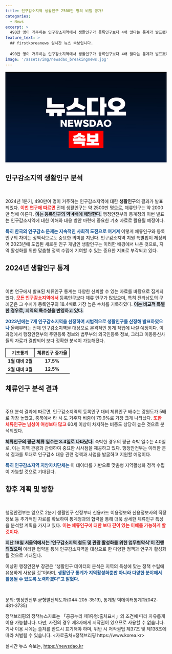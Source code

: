 ```yaml
---
title: 인구감소지역 생활인구 2500만 명의 비밀 공개!
categories:
  - News
excerpt: >
  490만 명이 거주하는 인구감소지역에서 생활인구가 등록인구보다 4배 많다는 통계가 발표됐다. 전남 구례군은 체류인구가 무려 18.4배로 지역 활성화 정책의 기초 자료로 활용될 예정이다. 클릭해 더 자세한 내용을 확인하세요!
feature_text: >
  ## firstkoreanews 실시간 뉴스 속보입니다.

  490만 명이 거주하는 인구감소지역에서 생활인구가 등록인구보다 4배 많다는 통계가 발표됐다. 전남 구례군은 체류인구가 무려 18.4배로 지역 활성화 정책의 기초 자료로 활용될 예정이다. 클릭해 더 자세한 내용을 확인하세요!
image: '/assets/img/newsdao_breakingnews.jpg'
---
```


<p><img src="/assets/img/newsdao_breakingnews.jpg" alt="firstkoreanews 속보" /></p>

<h2 data-ke-size="size26">인구감소지역 생활인구 분석</h2>

<p data-ke-size="size16">&nbsp;</p>

<p>2024년 1분기, 490만여 명이 거주하는 인구감소지역에 대한 <b>생활인구</b>의 결과가 발표되었다. <b><span style="color: #ee2323;">이번 연구에 따르면</span></b> 전체 생활인구는 약 2500만 명으로, 체류인구는 약 2000만 명에 이른다. <b><span style="background-color: #21538527;">이는 등록인구의 약 4배에 해당한다.</span></b> 행정안전부와 통계청의 이번 발표는 인구감소지역에 대한 이해와 대응 방안 마련에 중요한 기초 자료로 활용될 예정이다. </p>

<p><b><span style="color: #1a5490;">특히 한국의 인구감소 문제는 지속적인 사회적 도전으로 여겨져</span></b> 이렇게 체류인구와 등록인구의 차이는 정책적으로도 중요한 의미를 지닌다. 인구감소지역 지원 특별법이 제정되어 2023년에 도입된 새로운 인구 개념인 생활인구는 이러한 배경에서 나온 것으로, 지역 활성화를 위한 맞춤형 정책 수립에 기여할 수 있는 중요한 지표로 부각되고 있다.</p>

<h2 data-ke-size="size26">2024년 생활인구 통계</h2>

<p data-ke-size="size16">&nbsp;</p>

<p>이번 연구에서 발표된 체류인구 통계는 다양한 신뢰할 수 있는 자료를 바탕으로 집계되었다. <b><span style="color: #ee2323;">모든 인구감소지역에서</span></b> 등록인구보다 체류 인구가 많았으며, 특히 전라남도의 구례군은 그 수치가 등록인구의 18.4배로 가장 높은 수치를 기록하였다. <b><span style="background-color: #21538527;">이는 비교적 특별한 경우로, 지역의 특수성을 반영하고 있다.</span></b></p>

<p><b><span style="color: #1a5490;">2023년에는 7개 인구감소지역을 선정하여 시범적으로 생활인구를 산정해 발표하였으나</span></b> 올해부터는 전체 인구감소지역을 대상으로 본격적인 통계 작업에 나설 예정이다. 이 과정에서 행정안전부의 주민등록 정보와 법무부의 외국인등록 정보, 그리고 이동통신사들의 자료가 결합되어 보다 정확한 분석이 가능해졌다.</p>

<table style="width: 100%; border-collapse: collapse;">
  <thead>
    <tr>
      <th style="text-align: center; border: 1px solid black;">기초통계</th>
      <th style="text-align: center; border: 1px solid black;">체류인구 증가율</th>
    </tr>
  </thead>
  <tbody>
    <tr>
      <td style="text-align: center; height: 17px;"><b>1월 대비 2월</b></td>
      <td style="text-align: center; height: 17px;"><b>17.5%</b></td>
    </tr>
    <tr>
      <td style="text-align: center; height: 17px;"><b>2월 대비 3월</b></td>
      <td style="text-align: center; height: 17px;"><b>12.5%</b></td>
    </tr>
  </tbody>
</table>

<h2 data-ke-size="size26">체류인구 분석 결과</h2>

<p data-ke-size="size16">&nbsp;</p>

<p>주요 분석 결과에 따르면, 인구감소지역의 등록인구 대비 체류인구 배수는 강원도가 5배로 가장 높았고, 충북에서 타 시·도 거주자 비중이 79.9%로 가장 크게 나타났다. <b><span style="color: #ee2323;">또한 체류인구는 남성이 여성보다 많고</span></b> 60세 이상이 차지하는 비중도 상당히 높은 것으로 분석되었다. </p>

<p><b><span style="background-color: #21538527;">체류인구의 평균 체류 일수는 3.4일로 나타났다.</span></b> 숙박한 경우의 평균 숙박 일수는 4.0일로, 이는 지역 관광과 관련하여 중요한 시사점을 제공하고 있다. 행정안전부는 이러한 분석 결과를 토대로 인구감소 대응 관련 정책과 사업을 발굴하고 지원할 예정이다. </p>

<p><b><span style="color: #1a5490;">특히 인구감소지역 지방자치단체는</span></b> 이 데이터를 기반으로 맞춤형 지역활성화 정책 수립이 가능할 것으로 기대된다. </p>

<h2 data-ke-size="size26">향후 계획 및 방향</h2>

<p data-ke-size="size16">&nbsp;</p>

<p>행정안전부는 앞으로 2분기 생활인구 산정부터 신용카드 이용정보와 신용정보사의 직장 정보 등 추가적인 자료를 확보하여 통계청과의 협력을 통해 더욱 상세한 체류인구 특성을 분석할 계획을 가지고 있다. <b><span style="color: #ee2323;">이는 체류인구에 대한 보다 깊이 있는 이해를 가능하게 할 것이다.</span></b> </p>

<p><b><span style="background-color: #21538527;">지난 16일 서울역에서는 '인구감소지역 철도 및 관광 활성화를 위한 업무협약식'이 진행되었으며</span></b> 이러한 협약을 통해 인구감소지역을 대상으로 한 다양한 정책과 연구가 활성화될 것으로 기대된다. </p>

<p>이상민 행정안전부 장관은 “생활인구 데이터의 분석은 지역의 특성에 맞는 정책 수립에 유용하게 사용될 것”이라며, <b><span style="color: #1a5490;">생활인구 통계가 지역활성화뿐만 아니라 다양한 분야에서 활용될 수 있도록 노력하겠다”고 밝혔다.</span></b></p>

<p data-ke-size="size16">&nbsp;</p> 

<p>문의: 행정안전부 균형발전제도과(044-205-3519), 통계청 빅데이터통계과(042-481-3735) </p>

<p>정책브리핑의 정책뉴스자료는 「공공누리 제1유형:출처표시」의 조건에 따라 자유롭게 이용 가능합니다. 다만, 사진의 경우 제3자에게 저작권이 있으므로 사용할 수 없습니다. 기사 이용 시에는 출처를 반드시 표기해야 하며, 위반 시 저작권법 제37조 및 제138조에 따라 처벌될 수 있습니다. &lt;자료출처=정책브리핑 https://www.korea.kr></p>
실시간 뉴스 속보는, <a href="https://newsdao.kr" rel="dofollow">https://newsdao.kr</a>


